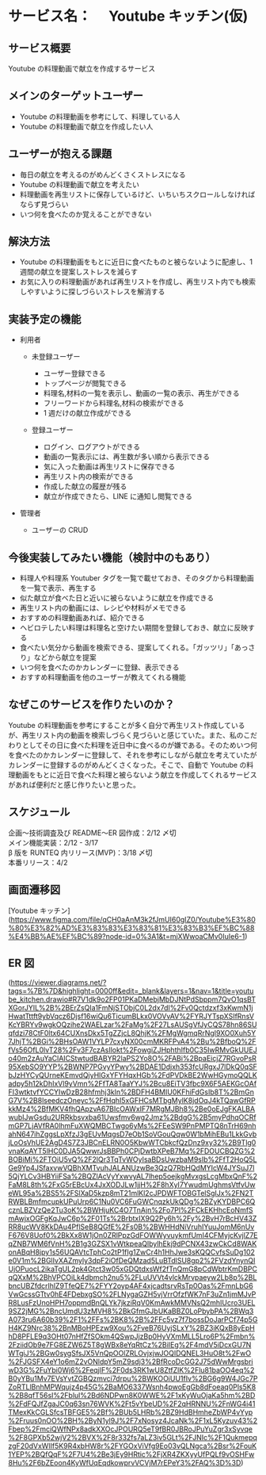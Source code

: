 # サービス名：　 Youtube キッチン(仮)

## サービス概要

Youtube の料理動画で献立を作成するサービス

## メインのターゲットユーザー

- Youtube の料理動画を参考にして、料理している人</br>
- Youtube の料理動画で献立を作成したい人</br>

## ユーザーが抱える課題

- 毎日の献立を考えるのがめんどくさくストレスになる</br>
- Youtube の料理動画で献立を考えたい</br>
- 料理動画を再生リストに保存しているけど、いちいちスクロールしなければならず見づらい</br>
- いつ何を食べたのか覚えることができない

## 解決方法

- Youtube の料理動画をもとに近日に食べたものと被らないように配慮し、1 週間の献立を提案しストレスを減らす</br>
- お気に入りの料理動画があれば再生リストを作成し、再生リスト内でも検索しやすいように探しづらいストレスを解消する

## 実装予定の機能

- 利用者</br>

  - 未登録ユーザー</br>

    - ユーザー登録できる</br>
    - トップページが閲覧できる</br>
    - 料理名,材料の一覧を表示し、動画の一覧の表示、再生ができる</br>
    - フリーワードから料理名,材料の検索ができる</br>
    - 1 週だけの献立作成ができる</br>

  - 登録ユーザー</br>
    - ログイン、ログアウトができる</br>
    - 動画の一覧表示には、再生数が多い順から表示できる</br>
    - 気に入った動画は再生リストに保存できる</br>
    - 再生リスト内の検索ができる<br>
    - 作成した献立の履歴が残る<br>
    - 献立が作成できたら、LINE に通知し閲覧できる</br>

- 管理者</br>
  - ユーザーの CRUD</br>

## 今後実装してみたい機能（検討中のもあり）

- 料理人や料理系 Youtuber タグを一覧で載せておき、そのタグから料理動画を一覧で表示、再生する</br>
- 似た献立が食べた日と近いに被らないように献立を作成できる</br>
- 再生リスト内の動画には、レシピや材料がメモできる</br>
- おすすめの料理動画あれば、紹介できる</br>
- ヘビロテしたい料理は料理名と空けたい期間を登録しておき、献立に反映する</br>
- 食べたい気分から動画を検索できる、提案してくれる。「ガッツリ」「あっさり」などから献立を提案</br>
- いつ何を食べたのかカレンダーに登録、表示できる</br>
- おすすめ料理動画を他のユーザーが教えてくれる機能

## なぜこのサービスを作りたいのか？

Youtube の料理動画を参考にすることが多く自分で再生リスト作成しているが、再生リスト内の動画を検索しづらく見づらいと感じていた。また、私のこだわりとしてその日に食べた料理を近日中に食べるのが嫌である。そのためいつ何を食べたのかカレンダーに登録して、それを参考にしながら献立を考えていたがカレンダーに登録するのがめんどくさくなった。そこで、自動で Youtube の料理動画をもとに近日で食べた料理と被らないよう献立を作成してくれるサービスがあれば便利だと感じ作りたいと思った。

## スケジュール

企画〜技術調査及び README〜ER 図作成：2/12 〆切</br>
メイン機能実装：2/12 - 3/17</br>
β 版を RUNTEQ 内リリース(MVP)：3/18 〆切</br>
本番リリース：4/2

## 画面遷移図

[Youtube キッチン]
(https://www.figma.com/file/qCH0aAnM3k2fJmUI60gIZ0/Youtube%E3%80%80%E3%82%AD%E3%83%83%E3%83%81%E3%83%B3%EF%BC%88%E4%BB%AE%EF%BC%89?node-id=0%3A1&t=mjXWwoaCMv0IuIe6-1)

## ER 図

(https://viewer.diagrams.net/?tags=%7B%7D&highlight=0000ff&edit=_blank&layers=1&nav=1&title=youtube_kitchen.drawio#R7V1dk9o2FP01PKaDMebjMbDJNtPdSbppm7QvO1qsBTXGorJYIL%2B%2BErZsQIa1FmNjSTObjC0L2dx7dI%2Fv0Qctdzxf3xKwmN1jHwatTttft9ybVqcz6Djsf16wiQu6TicumBLkx0VOVvAV%2FYRJYTspXSIfRnsVKcYBRYv9wgkOQzihe2WAELzar%2FaMg%2F27LsAUSgVfJyCQS78hn86SUqfdzi78CtF0ltx64CUXnsDkx5TgZZjcL8QhjK%2FMgWgmqRrNgI9XO0Xuh5Y7JhjT%2BGi%2BHsOAW1VYLP7cxyNX00cmMKRFPvA4%2Bu%2BfboQ%2FfVs56OfL0lvT28%2Fv3F7czAsIlokt%2FowgiZJHphthIfb0C35IwRMvGkUUEJo40m2zAuYaClAICStwtudBABYR2laPS2Yo8O%2FABi%2BpaEicjZ7RGvoPsR95XebSO9YYP%2BWNP7PGvyYPwy%2BDAE1Ddjxh353fcURgxJ7lDkQ0qSFbJzHYCyQUrneKEmvdQjyHlGxYFYHqxHGb%2FdPVDkBE2WwHGymoQQLKadpy5h12kDhIxVl9yVmn%2FfTA8TaaYYJ%2Bcu8EiTV3fbc9X6F5AEKGcOAfFI3wtktvfYCCYIwDzB28hfmhj3kln%2BDFH4BMIU0KFhiFdGsIb8T%2BmGnG7V%2B8lseedczOneyc%2FfHqhI5xGFHCsMTbgMylK8jdOqJ4kTQawGfRPkkMz4%2BfMKV4fhQApzvA67BIcOAWxIF7MRgMJBh8%2Be0oEJgFKALBAwubIJwGsdu2URRkbsvxba61Uwsfmv6wg2Jmz%2BdgG%2B5myPdhqOCRfmGP7LjAVfRA0lhmFuXWQMBCTwgo6yMs%2FEeSW9PnPMPTQ8nTrH69nhahN647ihZggsLpXfzJ3gEUvMqgsD7eOb1SoVGouQqw0W1bMihEBu1LkkGvbjLoOsVhUE2AgD4S7Z3JBCnELRN0O5KbwWTCbkcfQzDnz9xy32%2B9Tlg0vnaKqAYT5lHC0DJA5QwwrJsBBPh0CPjDwtbXPeB7Mq%2FDOUCBQZG%2BOBiMi%2FTOiU5vQ%2F2lQr3TqTvWOyIsaBDsUwzbaM9sIb%2FfT2HoQ5LGe9Yp4JSfaxvwVQBhXMTvuhJALANUzwBe3QzQ7RbHQdMYIcW4JYSuJ7l5QjYLCv3HBYiiFSa%2BQZlAcVyYxwvyAL7lhep5oejkgMvxgsLcgMbxQnF%2FaM8L8th%2FxG5rEBcUx4JxXODJLw1jjH%2F8hXyI7YwudmUghmsVtfvUweWL95a%2BS5%2FSlXaD5kzp8mT21mlKl2cJPDWFTOBGTelSgIJx%2FN2TRWBLBmfmcupkUPuUrp6C1Nu0VC6FuGWCnqzkUkQDg%2BZyKYDBPC6QcznLBZVzQe2Tu3oK%2BWHjuKC4O7TnAjn%2Fo7Pl%2FCkEKHhcEoNmfSmAwjxOGFgKqJwC6p%2F01Ts%2BrbtxIX9Q2Py6h%2Fy%2BvH7rBcHV43ZRR8ucWV8KkDAu4PflSeB8QGfE%2Fs0B%2BWHHdNiVruhIYuuJomM6nUvF676V8Uof0%2BkXx8W1jOn0ZRlPpzGdFOWWyvuykmfUmI4CFMyjcKvjlZ7EqZNB7WM6fVnH%2B1g3GZSX1vWtkpeaQlbylhEkj9dPCNX43zwCkCd8WAKonABqH8jpy1s56UQAVtcTphCo2tP1fIg1ZwCr4h1HhJwe3sKQQCvfsSuDg102e0V1m%2BGlIvXAZmyly3dpF2iOfDeQMzad5LuBTdlSU8gp2%2FVzdYnynQIUjOPuocL2ikaTgUL2pk4Gtct3w05xGDQtdxsWf2fTnQmG8pCdWbtrKmDBPCqQXxM%2BhVPCOiLk4dbmch2nu5%2FLuUVVt4vlckMrvpaeyw2Lb8p%2BLbncUBZfdcrlhlZ9TfeQE7%2FYY2oyp4AF4xjcadtsrvRsTp0Oas%2FmnLbG6VwGcssGTtv0hE4FDebxgSO%2FLNygaGZH5vjVrrOfzfWK7nF3uZn1jmMJvPR8LusFzUnoHPH7oppmdBnQLYk7jkziRqV0KmAwkMMVNsQ2mhIUcro3UEL9SZ2jMG%2BncUmdU3zMVH8%2BkGfmGJbUKaBBZ0LoPbybPA%2BWq3A073ru6A60b39%2F1%2FFs%2BK8%2B%2FFc5vz7f7bossDoJarPCf74p5GH4KZ9Nrc38%2BnMBoHPEzw9Xou%2FveB76UyjSLxY%2BZ3iKQxB8yEpHhD8PFLE9q3OHt07nHfZfSOkm4QSwpJjzBp0HyVXmMLL5Lro6P%2Fmbn%2FziidOb9e7FG8EZW6Z5T8gWBx8eYqRtCz%2BiIEg%2F4mdV5iDcxGU7NWTgiJ%2BGw0sygSfsJX5VnQpOOlZRLOvjxjwJOQIDQNEL3HuO8t%2FwO%2FJGSFX4eY1o6mZ2vONldpY5mZ9sdj3%2BfRcoDcGG2J75dWwMrgsbriwD3G%2FuYbi0Wj6%2FeqjlF%2F0ds3RK1wU8ZtfZlK%2Flu81baOO4eq%2B0yYBu1Mv7EVsYvtZGBQzmvci7drpu%2BWKOOiUU1fIv%2BG6g9W4JGc7PZoRTLlBnhMPWqujz4p45G%2BaMO6337Wsnh4pwoEgGb8dFoeaq0Pls5K8%2B8qfT56sI%2Fblul%2Bd6NDPwn8K0WWE%2F1xKyWuOjaKa5hm%2BD%2FdFQJfZgaJC0q63sn76WVK%2Ft5vYbeUD%2F2qHRNNU%2FnWG4i41TMexKkCGLSfcsTBFGE5%2Bf%2BUb5LHRb%2BZ9HdBHmheZbWP4vYyp%2Fruus0nOO%2BH%2ByN1yl9J%2F7xNosyz4JcaNk%2F1xL5Kyzuv43%2Fbep%2FmciQWfNPx8adkXXOcJPOURQ5eT9fBR0JBRoJPuYuZgr3xSyvqe%2F8GPXb52wjV2%2BVX%2F8r332fs7aLZ3iv5GLt%2FJNIc%2F1QukmepqzgF20dVxWlIf5K9R4xbHW8r%2FYGOxViVfg9Eo03vQLNgca%2Bsr%2FouK1YEP%2BQfQqF%2F7U4%2Be3jEy9HRtic%2FjXR4ZKXyyUfPQLf9vOSHFw8Hu%2F6bZEoon4KyWfUqEqdkowprvVCVjM7rEPeY3%2FAQ%3D%3D)
